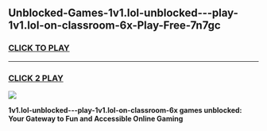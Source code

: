 
## Unblocked-Games-1v1.lol-unblocked---play-1v1.lol-on-classroom-6x-Play-Free-7n7gc
<h3>
<a href="https://premium76.site?title=1v1.lol-unblocked---play-1v1.lol-on-classroom-6x&ref=12A">CLICK TO PLAY</a></h3>
<hr>

<h3>
<a href="https://premium76.site?title=1v1.lol-unblocked---play-1v1.lol-on-classroom-6x&ref=12A">CLICK 2 PLAY</a>
  
</h3>

<a href="https://premium76.site?title=1v1.lol-unblocked---play-1v1.lol-on-classroom-6x&ref=12A"><img src="https://clearcache.store/games.png"></a>


**1v1.lol-unblocked---play-1v1.lol-on-classroom-6x games unblocked: Your Gateway to Fun and Accessible Online Gaming**
